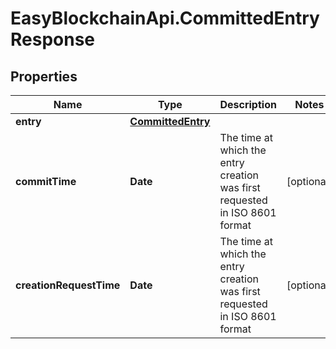# EasyBlockchainApi.CommittedEntryResponse

## Properties
Name | Type | Description | Notes
------------ | ------------- | ------------- | -------------
**entry** | [**CommittedEntry**](CommittedEntry.md) |  | 
**commitTime** | **Date** | The time at which the entry creation was first requested in ISO 8601 format | [optional] 
**creationRequestTime** | **Date** | The time at which the entry creation was first requested in ISO 8601 format | [optional] 


